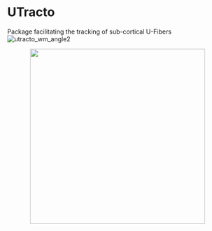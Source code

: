 # UTracto
Package facilitating the tracking of sub-cortical U-Fibers
![utracto_wm_angle2](https://user-images.githubusercontent.com/70629561/207111838-6ec3ba60-fd52-47ad-a469-17a29df74513.png)

<p align="center">
  <img src="https://user-images.githubusercontent.com/70629561/207111838-6ec3ba60-fd52-47ad-a469-17a29df74513.png" width="400" />
</p>

